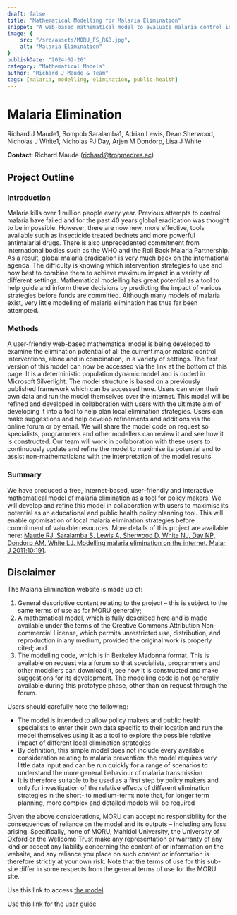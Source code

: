 ```yaml
---
draft: false
title: "Mathematical Modelling for Malaria Elimination"
snippet: "A web-based mathematical model to evaluate malaria control interventions and guide elimination strategies."
image: {
    src: "/src/assets/MORU_FS_RGB.jpg",
    alt: "Malaria Elimination"
}
publishDate: "2024-02-26"
category: "Mathematical Models"
author: "Richard J Maude & Team"
tags: [malaria, modelling, elimination, public-health]
---
```


# Malaria Elimination

Richard J Maude1, Sompob Saralamba1, Adrian Lewis, Dean Sherwood, Nicholas J White1, Nicholas PJ Day, Arjen M Dondorp, Lisa J White

**Contact**: Richard Maude (<richard@tropmedres.ac>)

## Project Outline

### Introduction
Malaria kills over 1 million people every year. Previous attempts to control malaria have failed and for the past 40 years global eradication was thought to be impossible. However, there are now new, more effective, tools available such as insecticide treated bednets and more powerful antimalarial drugs. There is also unprecedented commitment from international bodies such as the WHO and the Roll Back Malaria Partnership. As a result, global malaria eradication is very much back on the international agenda. The difficulty is knowing which intervention strategies to use and how best to combine them to achieve maximum impact in a variety of different settings. Mathematical modelling has great potential as a tool to help guide and inform these decisions by predicting the impact of various strategies before funds are committed. Although many models of malaria exist, very little modelling of malaria elimination has thus far been attempted.

### Methods
A user-friendly web-based mathematical model is being developed to examine the elimination potential of all the current major malaria control interventions, alone and in combination, in a variety of settings. The first version of this model can now be accessed via the link at the bottom of this page. It is a deterministic population dynamic model and is coded in Microsoft Silverlight. The model structure is based on a previously published framework which can be accessed here. Users can enter their own data and run the model themselves over the internet. This model will be refined and developed in collaboration with users with the ultimate aim of developing it into a tool to help plan local elimination strategies. Users can make suggestions and help develop refinements and additions via the online forum or by email. We will share the model code on request so specialists, programmers and other modellers can review it and see how it is constructed. Our team will work in collaboration with these users to continuously update and refine the model to maximise its potential and to assist non-mathematicians with the interpretation of the model results.

### Summary
We have produced a free, internet-based, user-friendly and interactive mathematical model of malaria elimination as a tool for policy makers. We will develop and refine this model in collaboration with users to maximise its potential as an educational and public health policy planning tool. This will enable optimisation of local malaria elimination strategies before commitment of valuable resources.
More details of this project are available here: [Maude RJ, Saralamba S, Lewis A, Sherwood D, White NJ, Day NP, Dondorp AM, White LJ. Modelling malaria elimination on the internet. Malar J 2011;10:191](http://www.malariajournal.com/content/10/1/191).


## Disclaimer
The Malaria Elimination website is made up of:

1. General descriptive content relating to the project – this is subject to the same terms of use as for MORU generally;
2. A mathematical model, which is fully described here and is made available under the terms of the Creative Commons Attribution Non-commercial License, which permits unrestricted use, distribution, and reproduction in any medium, provided the original work is properly cited; and
3. The modelling code, which is in Berkeley Madonna format. This is available on request via a forum so that specialists, programmers and other modellers can download it, see how it is constructed and make suggestions for its development. The modelling code is not generally available during this prototype phase, other than on request through the forum.

Users should carefully note the following:

- The model is intended to allow policy makers and public health specialists to enter their own data specific to their location and run the model themselves using it as a tool to explore the possible relative impact of different local elimination strategies
- By definition, this simple model does not include every available consideration relating to malaria prevention: the model requires very little data input and can be run quickly for a range of scenarios to understand the more general behaviour of malaria transmission
- It is therefore suitable to be used as a first step by policy makers and only for investigation of the relative effects of different elimination strategies in the short- to medium-term: note that, for longer term planning, more complex and detailed models will be required

Given the above considerations, MORU can accept no responsibility for the consequences of reliance on the model and its outputs – including any loss arising. Specifically, none of MORU, Mahidol University, the University of Oxford or the Wellcome Trust make any representation or warranty of any kind or accept any liability concerning the content of or information on the website, and any reliance you place on such content or information is therefore strictly at your own risk.
Note that the terms of use for this sub-site differ in some respects from the general terms of use for the MORU site.

Use this link to access [the model](http://elimination.tropmedres.ac/)

Use this link for the [user guide](http://www.tropmedres.ac/_asset/file/userguide.pdf)